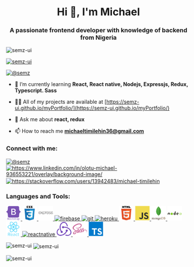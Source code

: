 <h1 align="center">Hi 👋, I'm Michael</h1>
<h3 align="center">A passionate frontend developer with knowledge of backend from Nigeria</h3>

<p align="left"> <img src="https://komarev.com/ghpvc/?username=semz-ui&label=Profile%20views&color=0e75b6&style=flat" alt="semz-ui" /> </p>

<p align="left"> <a href="https://github.com/ryo-ma/github-profile-trophy"><img src="https://github-profile-trophy.vercel.app/?username=semz-ui" alt="semz-ui" /></a> </p>

<p align="left"> <a href="https://twitter.com/@semz" target="blank"><img src="https://img.shields.io/twitter/follow/@semz?logo=twitter&style=for-the-badge" alt="@semz" /></a> </p>

- 🌱 I’m currently learning **React, React native, Nodejs, Expressjs, Redux, Typescript. Sass**

- 👨‍💻 All of my projects are available at [https://semz-ui.github.io/myPortfolio/](https://semz-ui.github.io/myPortfolio/)

- 💬 Ask me about **react, redux**

- 📫 How to reach me **michaeltimilehin36@gmail.com**

<h3 align="left">Connect with me:</h3>
<p align="left">
<a href="https://twitter.com/@semz" target="blank"><img align="center" src="https://raw.githubusercontent.com/rahuldkjain/github-profile-readme-generator/master/src/images/icons/Social/twitter.svg" alt="@semz" height="30" width="40" /></a>
<a href="https://linkedin.com/in/https://www.linkedin.com/in/olotu-michael-936553221/overlay/background-image/" target="blank"><img align="center" src="https://raw.githubusercontent.com/rahuldkjain/github-profile-readme-generator/master/src/images/icons/Social/linked-in-alt.svg" alt="https://www.linkedin.com/in/olotu-michael-936553221/overlay/background-image/" height="30" width="40" /></a>
<a href="https://stackoverflow.com/users/https://stackoverflow.com/users/13942483/michael-timilehin" target="blank"><img align="center" src="https://raw.githubusercontent.com/rahuldkjain/github-profile-readme-generator/master/src/images/icons/Social/stack-overflow.svg" alt="https://stackoverflow.com/users/13942483/michael-timilehin" height="30" width="40" /></a>
</p>

<h3 align="left">Languages and Tools:</h3>
<p align="left"> <a href="https://getbootstrap.com" target="_blank" rel="noreferrer"> <img src="https://raw.githubusercontent.com/devicons/devicon/master/icons/bootstrap/bootstrap-plain-wordmark.svg" alt="bootstrap" width="40" height="40"/> </a> <a href="https://www.w3schools.com/css/" target="_blank" rel="noreferrer"> <img src="https://raw.githubusercontent.com/devicons/devicon/master/icons/css3/css3-original-wordmark.svg" alt="css3" width="40" height="40"/> </a> <a href="https://expressjs.com" target="_blank" rel="noreferrer"> <img src="https://raw.githubusercontent.com/devicons/devicon/master/icons/express/express-original-wordmark.svg" alt="express" width="40" height="40"/> </a> <a href="https://firebase.google.com/" target="_blank" rel="noreferrer"> <img src="https://www.vectorlogo.zone/logos/firebase/firebase-icon.svg" alt="firebase" width="40" height="40"/> </a> <a href="https://git-scm.com/" target="_blank" rel="noreferrer"> <img src="https://www.vectorlogo.zone/logos/git-scm/git-scm-icon.svg" alt="git" width="40" height="40"/> </a> <a href="https://heroku.com" target="_blank" rel="noreferrer"> <img src="https://www.vectorlogo.zone/logos/heroku/heroku-icon.svg" alt="heroku" width="40" height="40"/> </a> <a href="https://www.w3.org/html/" target="_blank" rel="noreferrer"> <img src="https://raw.githubusercontent.com/devicons/devicon/master/icons/html5/html5-original-wordmark.svg" alt="html5" width="40" height="40"/> </a> <a href="https://developer.mozilla.org/en-US/docs/Web/JavaScript" target="_blank" rel="noreferrer"> <img src="https://raw.githubusercontent.com/devicons/devicon/master/icons/javascript/javascript-original.svg" alt="javascript" width="40" height="40"/> </a> <a href="https://www.mongodb.com/" target="_blank" rel="noreferrer"> <img src="https://raw.githubusercontent.com/devicons/devicon/master/icons/mongodb/mongodb-original-wordmark.svg" alt="mongodb" width="40" height="40"/> </a> <a href="https://nodejs.org" target="_blank" rel="noreferrer"> <img src="https://raw.githubusercontent.com/devicons/devicon/master/icons/nodejs/nodejs-original-wordmark.svg" alt="nodejs" width="40" height="40"/> </a> <a href="https://reactjs.org/" target="_blank" rel="noreferrer"> <img src="https://raw.githubusercontent.com/devicons/devicon/master/icons/react/react-original-wordmark.svg" alt="react" width="40" height="40"/> </a> <a href="https://reactnative.dev/" target="_blank" rel="noreferrer"> <img src="https://reactnative.dev/img/header_logo.svg" alt="reactnative" width="40" height="40"/> </a> <a href="https://redux.js.org" target="_blank" rel="noreferrer"> <img src="https://raw.githubusercontent.com/devicons/devicon/master/icons/redux/redux-original.svg" alt="redux" width="40" height="40"/> </a> <a href="https://sass-lang.com" target="_blank" rel="noreferrer"> <img src="https://raw.githubusercontent.com/devicons/devicon/master/icons/sass/sass-original.svg" alt="sass" width="40" height="40"/> </a> <a href="https://www.typescriptlang.org/" target="_blank" rel="noreferrer"> <img src="https://raw.githubusercontent.com/devicons/devicon/master/icons/typescript/typescript-original.svg" alt="typescript" width="40" height="40"/> </a> </p>

<p><img align="left" src="https://github-readme-stats.vercel.app/api/top-langs?username=semz-ui&show_icons=true&locale=en&layout=compact" alt="semz-ui" /></p>

<p>&nbsp;<img align="center" src="https://github-readme-stats.vercel.app/api?username=semz-ui&show_icons=true&locale=en" alt="semz-ui" /></p>

<p><img align="center" src="https://github-readme-streak-stats.herokuapp.com/?user=semz-ui&" alt="semz-ui" /></p>
